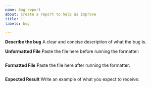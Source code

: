 ```yaml
---
name: Bug report
about: Create a report to help us improve
title: ''
labels: bug

---
```


**Describe the bug**
A clear and concise description of what the bug is.

**Unformatted File**
Paste the file here before running the formatter:
```asm

```

**Formatted File**
Paste the file here after running the formatter:
```asm

```

**Expected Result**
Write an example of what you expect to receive:
```asm

```
